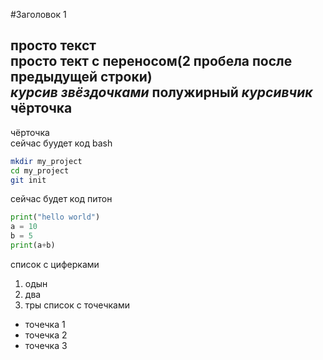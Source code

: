 #Заголовок 1  


просто текст  
просто тект с переносом(2 пробела после предыдущей строки)  
*курсив звёздочками* **полужирный** _курсивчик_  
чёрточка  
---
чёрточка  
сейчас буудет код bash  
```bash
mkdir my_project
cd my_project
git init   
```
сейчас будет код питон  
```python
print("hello world")
a = 10
b = 5
print(a+b)
```
список с циферками  
1. одын
2. два
3. тры
список с точечками  
* точечка 1
* точечка 2
* точечка 3
